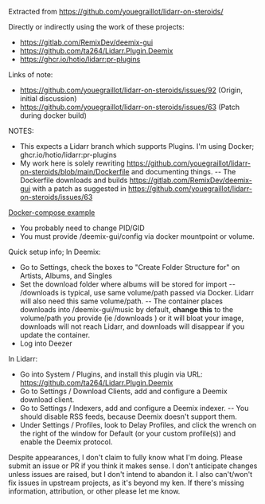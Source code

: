 Extracted from https://github.com/youegraillot/lidarr-on-steroids/

Directly or indirectly using the work of these projects:
- https://gitlab.com/RemixDev/deemix-gui
- https://github.com/ta264/Lidarr.Plugin.Deemix
- https://ghcr.io/hotio/lidarr:pr-plugins

Links of note:
- https://github.com/youegraillot/lidarr-on-steroids/issues/92 (Origin, initial discussion)
- https://github.com/youegraillot/lidarr-on-steroids/issues/63 (Patch during docker build)

NOTES: 
- This expects a Lidarr branch which supports Plugins. I'm using Docker; ghcr.io/hotio/lidarr:pr-plugins
- My work here is solely rewriting https://github.com/youegraillot/lidarr-on-steroids/blob/main/Dockerfile and documenting things.
-- The Dockerfile downloads and builds https://gitlab.com/RemixDev/deemix-gui with a patch as suggested in https://github.com/youegraillot/lidarr-on-steroids/issues/63

[Docker-compose example](https://github.com/codefaux/deemix-for-lidarr/blob/main/docker-compose.yaml)
- You probably need to change PID/GID
- You must provide /deemix-gui/config via docker mountpoint or volume.

Quick setup info;
In Deemix:
- Go to Settings, check the boxes to "Create Folder Structure for" on Artists, Albums, and Singles
- Set the download folder where albums will be stored for import -- /downloads is typical, use same volume/path passed via Docker. Lidarr will also need this same volume/path.
-- The container places downloads into /deemix-gui/music by default, **change this** to the volume/path you provide (ie /downloads ) or it will bloat your image, downloads will not reach Lidarr, and downloads will disappear if you update the container.
- Log into Deezer

In Lidarr:
- Go into System / Plugins, and install this plugin via URL: https://github.com/ta264/Lidarr.Plugin.Deemix
- Go to Settings / Download Clients, add and configure a Deemix download client.
- Go to Settings / Indexers, add and configure a Deemix indexer.
-- You should disable RSS feeds, because Deemix doesn't support them.
- Under Settings / Profiles, look to Delay Profiles, and click the wrench on the right of the window for Default (or your custom profile(s)) and enable the Deemix protocol.

Despite appearances, I don't claim to fully know what I'm doing. Please submit an issue or PR if you think it makes sense. I don't anticipate changes unless issues are raised, but I don't intend to abandon it. I also can't/won't fix issues in upstream projects, as it's beyond my ken. If there's missing information, attribution, or other please let me know.
